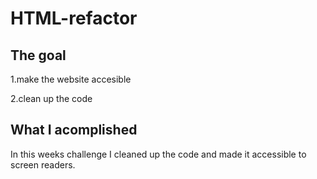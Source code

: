 # HTML-refactor

## The goal
1.make the website accesible

2.clean up the code

## What I acomplished
In this weeks challenge I cleaned up the code and made it accessible to screen readers.
